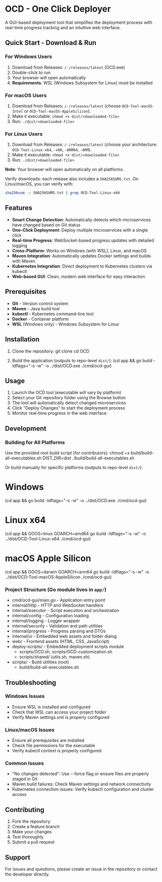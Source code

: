 # OCD - One Click Deployer

A GUI-based deployment tool that simplifies the deployment process with real-time progress tracking and an intuitive web interface.

## Quick Start - Download & Run

### For Windows Users
1. Download from Releases: `/-/releases/latest` (OCD.exe)
2. Double-click to run
3. Your browser will open automatically
4. **Requirements**: WSL (Windows Subsystem for Linux) must be installed

### For macOS Users
1. Download from Releases: `/-/releases/latest` (choose `OCD-Tool-macOS-Intel` or `OCD-Tool-macOS-AppleSilicon`).
2. Make it executable: `chmod +x dist/<downloaded-file>`
3. Run: `./dist/<downloaded-file>`

### For Linux Users
1. Download from Releases: `/-/releases/latest` (choose your architecture: `OCD-Tool-Linux-x64`, `-x86`, `-ARM64`, `-ARM`).
2. Make it executable: `chmod +x dist/<downloaded-file>`
3. Run: `./dist/<downloaded-file>`

**Note**: Your browser will open automatically on all platforms.

Verify downloads: each release also includes a `SHA256SUMS.txt`. On Linux/macOS, you can verify with:
```bash
sha256sum -c SHA256SUMS.txt | grep OCD-Tool-Linux-x64
```

## Features

- **Smart Change Detection**: Automatically detects which microservices have changed based on Git status
- **One-Click Deployment**: Deploy multiple microservices with a single click
- **Real-time Progress**: WebSocket-based progress updates with detailed logging
- **Cross-Platform**: Works on Windows (with WSL), Linux, and macOS
- **Maven Integration**: Automatically updates Docker settings and builds with Maven
- **Kubernetes Integration**: Direct deployment to Kubernetes clusters via kubectl
- **Web-based GUI**: Clean, modern web interface for easy interaction

## Prerequisites

- **Git** - Version control system
- **Maven** - Java build tool
- **kubectl** - Kubernetes command-line tool
- **Docker** - Container platform
- **WSL** (Windows only) - Windows Subsystem for Linux

## Installation

1. Clone the repository:
   git clone <your-repo-url>
   cd OCD

2. Build the application (outputs to repo-level `dist/`):
   (cd app && go build -ldflags="-s -w" -o ../dist/OCD.exe ./cmd/ocd-gui)

## Usage

1. Launch the OCD tool (executable will vary by platform)
2. Select your Git repository folder using the Browse button
3. The tool will automatically detect changed microservices
4. Click "Deploy Changes" to start the deployment process
5. Monitor real-time progress in the web interface

## Development

### Building for All Platforms

Use the provided root build script (for contributors):
chmod +x build/build-all-executables.sh
DIST_DIR=dist ./build/build-all-executables.sh

Or build manually for specific platforms (outputs to repo-level `dist/`):
# Windows
(cd app && go build -ldflags="-s -w" -o ../dist/OCD.exe ./cmd/ocd-gui)

# Linux x64
(cd app && GOOS=linux GOARCH=amd64 go build -ldflags="-s -w" -o ../dist/OCD-Tool-Linux-x64 ./cmd/ocd-gui)

# macOS Apple Silicon
(cd app && GOOS=darwin GOARCH=arm64 go build -ldflags="-s -w" -o ../dist/OCD-Tool-macOS-AppleSilicon ./cmd/ocd-gui)

### Project Structure (Go module lives in `app/`)

- cmd/ocd-gui/main.go - Application entry point
- internal/http - HTTP and WebSocket handlers
- internal/executor - Script execution and orchestration
- internal/config - Configuration loading
- internal/logging - Logger wrapper
- internal/security - Validation and path utilities
- internal/progress - Progress parsing and DTOs
- internal/ui - Embedded web assets and folder dialog
- web/ - Frontend assets (HTML, CSS, JavaScript)
- deploy-scripts/ - Embedded deployment scripts module
  - scripts/OCD.sh, scripts/OCD-customization.sh
  - scripts/shared/ (utils.sh, maven.sh)
- scripts/ - Build utilities (root)
  - build/build-all-executables.sh

## Troubleshooting

### Windows Issues
- Ensure WSL is installed and configured
- Check that WSL can access your project folder
- Verify Maven settings.xml is properly configured

### Linux/macOS Issues
- Ensure all prerequisites are installed
- Check file permissions for the executable
- Verify kubectl context is properly configured

### Common Issues
- "No changes detected": Use --force flag or ensure files are properly staged in Git
- Maven build failures: Check Maven settings and network connectivity
- Kubernetes connection issues: Verify kubectl configuration and cluster access


## Contributing
1. Fork the repository
2. Create a feature branch
3. Make your changes
4. Test thoroughly
5. Submit a pull request

## Support

For issues and questions, please create an issue in the repository or contact the developer directly.